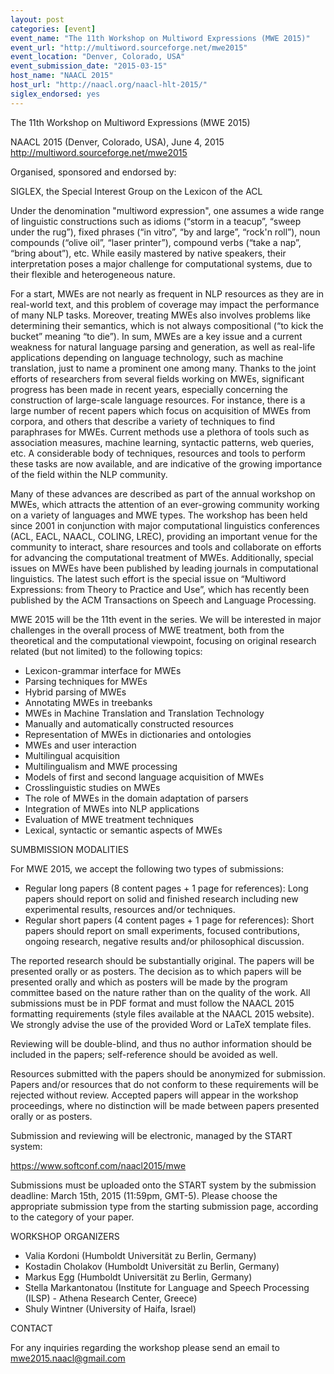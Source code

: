 ```yaml
---
layout: post
categories: [event]
event_name: "The 11th Workshop on Multiword Expressions (MWE 2015)"
event_url: "http://multiword.sourceforge.net/mwe2015"
event_location: "Denver, Colorado, USA"
event_submission_date: "2015-03-15"
host_name: "NAACL 2015"
host_url: "http://naacl.org/naacl-hlt-2015/"
siglex_endorsed: yes
---
```

The 11th Workshop on Multiword Expressions (MWE 2015)

NAACL 2015 (Denver, Colorado, USA), June 4, 2015  
<http://multiword.sourceforge.net/mwe2015>


Organised, sponsored and endorsed by:

SIGLEX, the Special Interest Group on the Lexicon of the ACL

Under the denomination "multiword expression", one assumes a wide range of linguistic constructions such as idioms (“storm in a teacup”, “sweep under the rug”), fixed phrases (“in vitro”, “by and large”, “rock'n roll”), noun compounds (“olive oil”, “laser printer”), compound verbs (“take a nap”, “bring about”), etc. While easily mastered by native speakers, their interpretation poses a major challenge for computational systems, due to their flexible and heterogeneous nature.

For a start, MWEs are not nearly as frequent in NLP resources as they are in real-world text, and this problem of coverage may impact the performance of many NLP tasks. Moreover, treating MWEs also involves problems like determining their semantics, which is not always compositional (“to kick the bucket” meaning “to die”). In sum, MWEs are a key issue and a current weakness for natural language parsing and generation, as well as real-life applications depending on language technology, such as machine translation, just to name a prominent one among many. Thanks to the joint efforts of researchers from several fields working on MWEs, significant progress has been made in recent years, especially concerning the construction of large-scale language resources. For instance, there is a large number of recent papers which focus on acquisition of MWEs from corpora, and others that describe a variety of techniques to find paraphrases for MWEs. Current methods use a plethora of tools such as association measures, machine learning, syntactic patterns, web queries, etc. A considerable body of techniques, resources and tools to perform these tasks are now available, and are indicative of the growing importance of the field within the NLP community.

Many of these advances are described as part of the annual workshop on MWEs, which attracts the attention of an ever-growing community working on a variety of languages and MWE types. The workshop has been held since 2001 in conjunction with major computational linguistics conferences (ACL, EACL, NAACL, COLING, LREC), providing an important venue for the community to interact, share resources and tools and collaborate on efforts for advancing the computational treatment of MWEs. Additionally, special issues on MWEs have been published by leading journals in computational linguistics. The latest such effort is the special issue on “Multiword Expressions: from Theory to Practice and Use”, which has recently been published by the ACM Transactions on Speech and Language Processing.

MWE 2015 will be the 11th event in the series. We will be interested in major challenges in the overall process of MWE treatment, both from the theoretical and the computational viewpoint, focusing on original research related (but not limited) to the following topics:
 * Lexicon-grammar interface for MWEs
 * Parsing techniques for MWEs
 * Hybrid parsing of MWEs
 * Annotating MWEs in treebanks
 * MWEs in Machine Translation and Translation Technology
 * Manually and automatically constructed resources
 * Representation of MWEs in dictionaries and ontologies
 * MWEs and user interaction
 * Multilingual acquisition
 * Multilingualism and MWE processing
 * Models of first and second language acquisition of MWEs
 * Crosslinguistic studies on MWEs
 * The role of MWEs in the domain adaptation of parsers
 * Integration of MWEs into NLP applications
 * Evaluation of MWE treatment techniques
 * Lexical, syntactic or semantic aspects of MWEs

SUMBMISSION MODALITIES

For MWE 2015, we accept the following two types of submissions:
 * Regular long papers (8 content pages + 1 page for references): Long papers should report on solid and finished research including new experimental results, resources and/or techniques.
 * Regular short papers (4 content pages + 1 page for references): Short papers should report on small experiments, focused contributions, ongoing research, negative results and/or philosophical discussion.

The reported research should be substantially original. The papers will be presented orally or as posters. The decision as to which papers will be presented orally and which as posters will be made by the program committee based on the nature rather than on the quality of the work. All submissions must be in PDF format and must follow the NAACL 2015 formatting requirements (style files available at the NAACL 2015 website). We strongly advise the use of the provided Word or LaTeX template files.

Reviewing will be double-blind, and thus no author information should be included in the papers; self-reference should be avoided as well.

Resources submitted with the papers should be anonymized for submission. Papers and/or resources that do not conform to these requirements will be rejected without review. Accepted papers will appear in the workshop proceedings, where no distinction will be made between papers presented orally or as posters.

Submission and reviewing will be electronic, managed by the START system:

<https://www.softconf.com/naacl2015/mwe>

Submissions must be uploaded onto the START system by the submission deadline: March 15th, 2015 (11:59pm, GMT-5). Please choose the appropriate submission type from the starting submission page, according to the category of your paper.

WORKSHOP ORGANIZERS
 * Valia Kordoni (Humboldt Universität zu Berlin, Germany)
 * Kostadin Cholakov (Humboldt Universität zu Berlin, Germany)
 * Markus Egg (Humboldt Universität zu Berlin, Germany)
 * Stella Markantonatou (Institute for Language and Speech Processing (ILSP) - Athena Research Center, Greece)
 * Shuly Wintner (University of Haifa, Israel)

CONTACT

For any inquiries regarding the workshop please send an email to mwe2015.naacl@gmail.com

